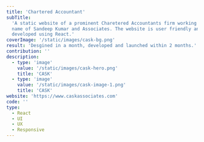 ```yaml
---
title: 'Chartered Accountant'
subTitle:
  'A static website of a prominent Charetered Accountants firm working in the
  name of Sandeep Kumar and Associates. The website is user friendly and
  developed using React.'
coverImage: '/static/images/cask-bg.png'
result: 'Desgined in a month, developed and launched within 2 months.'
contribution: ''
description:
  - type: 'image'
    value: '/static/images/cask-hero.png'
    title: 'CASK'
  - type: 'image'
    value: '/static/images/cask-image-1.png'
    title: 'CASK'
website: 'https://www.caskassociates.com'
code: ''
type:
  - React
  - UI
  - UX
  - Responsive
---
```

